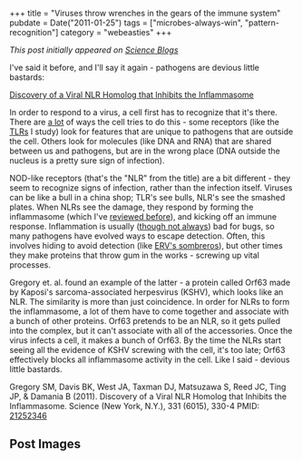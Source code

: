 +++
title = "Viruses throw wrenches in the gears of the immune system"
pubdate = Date("2011-01-25")
tags = ["microbes-always-win", "pattern-recognition"]
category = "webeasties"
+++

_This post initially appeared on [Science Blogs](http://scienceblogs.com/webeasties)_

I've said it before, and I'll say it again - pathogens are devious little bastards:

[Discovery of a Viral NLR Homolog that Inhibits the Inflammasome](http://http://www.sciencemag.org/content/331/6015/330.abstract)

In order to respond to a virus, a cell first has to recognize that it's there. There are [a lot](http://goo.gl/P8DNu) of ways the cell tries to do this - some receptors (like the [TLRs](http://goo.gl/SHLWZ) I study) look for features that are unique to pathogens that are outside the cell. Others look for molecules (like DNA and RNA) that are shared between us and pathogens, but are in the wrong place (DNA outside the nucleus is a pretty sure sign of infection).

NOD-like receptors (that's the "NLR" from the title) are a bit different - they seem to recognize signs of infection, rather than the infection itself. Viruses can be like a bull in a china shop; TLR's see bulls, NLR's see the smashed plates. When NLRs see the damage, they respond by forming the inflammasome (which I've [reviewed before](http://scienceblogs.com/webeasties/2010/11/saturday_review_the_inflammaso.php)), and kicking off an immune response. 
Inflammation is usually ([though not always](http://goo.gl/nGbla)) bad for bugs, so many pathogens have evolved ways to escape detection. Often, this involves hiding to avoid detection (like [ERV's sombreros](http://goo.gl/FDuIO)), but other times they make proteins that throw gum in the works - screwing up vital processes.

Gregory et. al. found an example of the latter - a protein called Orf63 made by Kaposi's sarcoma-associated herpesvirus (KSHV), which looks like an NLR. The similarity is more than just coincidence. In order for NLRs to form the inflammasome, a lot of them have to come together and associate with a bunch of other proteins. Orf63 pretends to be an NLR, so it gets pulled into the complex, but it can't associate with all of the accessories. 
Once the virus infects a cell, it makes a bunch of Orf63. By the time the NLRs start seeing all the evidence of KSHV screwing with the cell, it's too late; Orf63 effectively blocks all inflammasome activity in the cell. 
Like I said - devious little bastards.

Gregory SM, Davis BK, West JA, Taxman DJ, Matsuzawa S, Reed JC, Ting JP, & Damania B (2011). Discovery of a Viral NLR Homolog that Inhibits the Inflammasome. Science (New York, N.Y.), 331 (6015), 330-4 PMID: [21252346](review)

      
  

 ## Post Images


